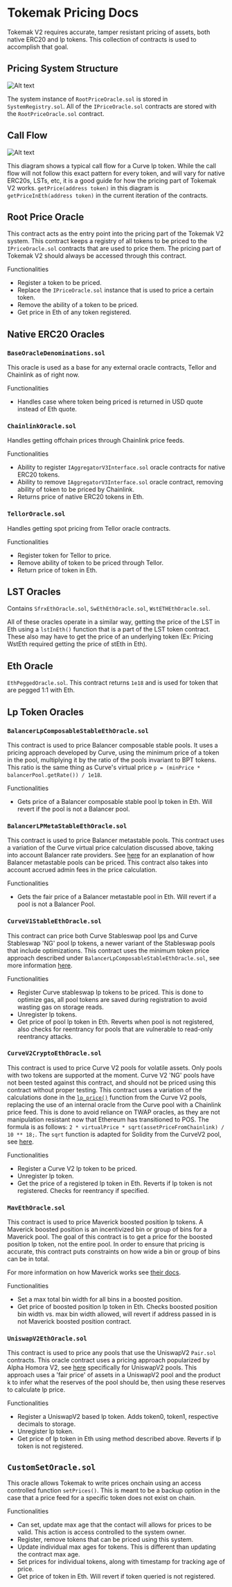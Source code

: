 # Tokemak Pricing Docs

Tokemak V2 requires accurate, tamper resistant pricing of assets, both native ERC20 and lp tokens. This collection of contracts is used to accomplish that goal.

## Pricing System Structure

![Alt text](image.png)

The system instance of `RootPriceOracle.sol` is stored in `SystemRegistry.sol`. All of the `IPriceOracle.sol` contracts are stored with the `RootPriceOracle.sol` contract.

## Call Flow

![Alt text](image-1.png)

This diagram shows a typical call flow for a Curve lp token. While the call flow will not follow this exact pattern for every token, and will vary for native ERC20s, LSTs, etc, it is a good guide for how the pricing part of Tokemak V2 works. `getPrice(address token)` in this diagram is `getPriceInEth(address token)` in the current iteration of the contracts.

## Root Price Oracle

This contract acts as the entry point into the pricing part of the Tokemak V2 system. This contract keeps a registry of all tokens to be priced to the `IPriceOracle.sol` contracts that are used to price them. The pricing part of Tokemak V2 should always be accessed through this contract.

Functionalities

-   Register a token to be priced.
-   Replace the `IPriceOracle.sol` instance that is used to price a certain token.
-   Remove the ability of a token to be priced.
-   Get price in Eth of any token registered.

## Native ERC20 Oracles

### `BaseOracleDenominations.sol`

This oracle is used as a base for any external oracle contracts, Tellor and Chainlink as of right now.

Functionalities

-   Handles case where token being priced is returned in USD quote instead of Eth quote.

### `ChainlinkOracle.sol`

Handles getting offchain prices through Chainlink price feeds.

Functionalities

-   Ability to register `IAggregatorV3Interface.sol` oracle contracts for native ERC20 tokens.
-   Ability to remove `IAggregatorV3Interface.sol` oracle contract, removing ability of token to be priced by Chainlink.
-   Returns price of native ERC20 tokens in Eth.

### `TellorOracle.sol`

Handles getting spot pricing from Tellor oracle contracts.

Functionalities

-   Register token for Tellor to price.
-   Remove ability of token to be priced through Tellor.
-   Return price of token in Eth.

## LST Oracles

Contains `SfrxEthOracle.sol`, `SwEthEthOracle.sol`, `WstETHEthOracle.sol`.

All of these oracles operate in a similar way, getting the price of the LST in Eth using a `lstInEth()` function that is a part of the LST token contract. These also may have to get the price of an underlying token (Ex: Pricing WstEth required getting the price of stEth in Eth).

## Eth Oracle

`EthPeggedOracle.sol`. This contract returns `1e18` and is used for token that are pegged 1:1 with Eth.

## Lp Token Oracles

### `BalancerLpComposableStableEthOracle.sol`

This contract is used to price Balancer composable stable pools. It uses a pricing approach developed by Curve, using the minimum price of a token in the pool, multiplying it by the ratio of the pools invariant to BPT tokens. This ratio is the same thing as Curve's virtual price `p = (minPrice * balancerPool.getRate()) / 1e18`.

Functionalities

-   Gets price of a Balancer composable stable pool lp token in Eth. Will revert if the pool is not a Balancer pool.

### `BalancerLPMetaStableEthOracle.sol`

This contract is used to price Balancer metastable pools. This contract uses a variation of the Curve virtual price calculation discussed above, taking into account Balancer rate providers. See [here](https://github.com/balancer/docs/blob/9c0f63e94c8da672682e84ea6c3ea21fa82e5bc6/docs/concepts/advanced/valuing-bpt/bpt-as-collateral.md#metastablepools-eg-wsteth-weth) for an explanation of how Balancer metastable pools can be priced. This contract also takes into account accrued admin fees in the price calculation.

Functionalities

-   Gets the fair price of a Balancer metastable pool in Eth. Will revert if a pool is not a Balancer Pool.

### `CurveV1StableEthOracle.sol`

This contract can price both Curve Stableswap pool lps and Curve Stableswap 'NG' pool lp tokens, a newer variant of the Stableswap pools that include optimizations. This contract uses the minimum token price approach described under `BalancerLpComposableStableEthOracle.sol`, see more information [here](https://blog.chain.link/using-chainlink-oracles-to-securely-utilize-curve-lp-pools/).

Functionalities

-   Register Curve stableswap lp tokens to be priced. This is done to optimize gas, all pool tokens are saved during registration to avoid wasting gas on storage reads.
-   Unregister lp tokens.
-   Get price of pool lp token in Eth. Reverts when pool is not registered, also checks for reentrancy for pools that are vulnerable to read-only reentrancy attacks.

### `CurveV2CryptoEthOracle.sol`

This contract is used to price Curve V2 pools for volatile assets. Only pools with two tokens are supported at the moment. Curve V2 'NG' pools have not been tested against this contract, and should not be priced using this contract without proper testing. This contract uses a variation of the calculations done in the [`lp_price()`](https://github.com/curvefi/curve-crypto-contract/blob/d7d04cd9ae038970e40be850df99de8c1ff7241b/contracts/two/CurveCryptoSwap2.vy#L1352) function from the Curve V2 pools, replacing the use of an internal oracle from the Curve pool with a Chainlink price feed. This is done to avoid reliance on TWAP oracles, as they are not manipulation resistant now that Ethereum has transitioned to POS. The formula is as follows: `2 * virtualPrice * sqrt(assetPriceFromChainlink) / 10 ** 18;`. The `sqrt` function is adapted for Solidity from the CurveV2 pool, see [here](https://github.com/curvefi/curve-crypto-contract/blob/d7d04cd9ae038970e40be850df99de8c1ff7241b/contracts/two/CurveCryptoSwap2.vy#L1330).

Functionalities

-   Register a Curve V2 lp token to be priced.
-   Unregister lp token.
-   Get the price of a registered lp token in Eth. Reverts if lp token is not registered. Checks for reentrancy if specified.

### `MavEthOracle.sol`

This contract is used to price Maverick boosted position lp tokens. A Maverick boosted position is an incentivized bin or group of bins for a Maverick pool. The goal of this contract is to get a price for the boosted position lp token, not the entire pool. In order to ensure that pricing is accurate, this contract puts constraints on how wide a bin or group of bins can be in total.

For more information on how Maverick works see [their docs](https://docs.mav.xyz/).

Functionalities

-   Set a max total bin width for all bins in a boosted position.
-   Get price of boosted position lp token in Eth. Checks boosted position bin width vs. max bin width allowed, will revert if address passed in is not Maverick boosted position contract.

### `UniswapV2EthOracle.sol`

This contract is used to price any pools that use the UniswapV2 `Pair.sol` contracts. This oracle contract uses a pricing approach popularized by Alpha Homora V2, see [here](https://blog.alphaventuredao.io/fair-lp-token-pricing/) specifically for UniswapV2 pools. This approach uses a 'fair price' of assets in a UniswapV2 pool and the product k to infer what the reserves of the pool should be, then using these reserves to calculate lp price.

Functionalities

-   Register a UniswapV2 based lp token. Adds token0, token1, respective decimals to storage.
-   Unregister lp token.
-   Get price of lp token in Eth using method described above. Reverts if lp token is not registered.

## `CustomSetOracle.sol`

This oracle allows Tokemak to write prices onchain using an access controlled function `setPrices()`. This is meant to be a backup option in the case that a price feed for a specific token does not exist on chain.

Functionalities

-   Can set, update max age that the contact will allows for prices to be valid. This action is access controlled to the system owner.
-   Register, remove tokens that can be priced using this system.
-   Update individual max ages for tokens. This is different than updating the contract max age.
-   Set prices for individual tokens, along with timestamp for tracking age of price.
-   Get price of token in Eth. Will revert if token queried is not registered.
